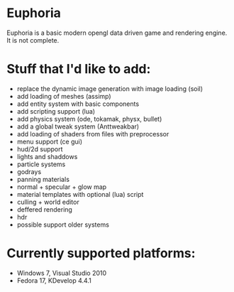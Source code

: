 Euphoria
=======

Euphoria is a basic modern opengl data driven game and rendering engine. It is not complete.

Stuff that I'd like to add:
=======
* replace the dynamic image generation with image loading (soil)
* add loading of meshes (assimp)
* add entity system with basic components
* add scripting support (lua)
* add physics system (ode, tokamak, physx, bullet)
* add a global tweak system (Anttweakbar)
* add loading of shaders from files with preprocessor
* menu support (ce gui)
* hud/2d support
* lights and shaddows
* particle systems
* godrays
* panning materials
* normal + specular + glow map
* material templates with optional (lua) script
* culling + world editor
* deffered rendering
* hdr
* possible support older systems

Currently supported platforms:
=======

* Windows 7, Visual Studio 2010
* Fedora 17, KDevelop 4.4.1